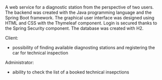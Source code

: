 A web service for a diagnostic station from the perspective of two users.
The backend was created with the Java programming language and the Spring Boot framework.
The graphical user interface was designed using HTML and CSS with the Thymeleaf component.
Login is secured thanks to the Spring Security component.
The database was created with H2.

Client:
- possibility of finding available diagnosting stations and registering the car for technical inspection

Administrator:
- aibility to check the list of a booked technical insepctions
